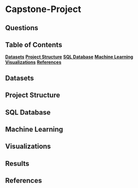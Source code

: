 # Capstone-Project

## Questions

## Table of Contents
**[Datasets](#datasets)**
**[Project Structure](#structure)**
**[SQL Database](#sql)**
**[Machine Learning](#learning)**
**[Visualizations](#Visuals)**
**[References](#references)**


<a name="datasets"></a>
## Datasets


<a name="structure"></a>
## Project Structure

<a name="sql"></a>
## SQL Database

<a name="learning"></a>
## Machine Learning

<a name="Visuals"></a>
## Visualizations

<a name="results"></a>
## Results

<a name="references"></a>
## References
